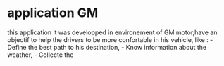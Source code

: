 # application GM

this application it was developped in environement of GM motor,have an objectif to help the drivers to be more confortable in his vehicle, like :
	- Define the best path to his destination,
	- Know information about the weather, 
	- Collecte the 